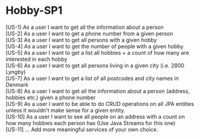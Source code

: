 # Hobby-SP1

[US-1] As a user I want to get all the information about a person  
[US-2] As a user I want to get a phone number from a given person  
[US-3] As a user I want to get all persons with a given hobby  
[US-4] As a user I want to get the number of people with a given hobby  
[US-5] As a user I want to get a list all hobbies + a count of how many are interested in each hobby  
[US-6] As a user I want to get all persons living in a given city (i.e. 2800 Lyngby)  
[US-7] As a user I want to get a list of all postcodes and city names in Denmark  
[US-8] As a user I want to get all the information about a person (address, hobbies etc.) given a phone number  
[US-9] As a user I want to be able to do CRUD operations on all JPA entities unless it wouldn't make sense for a given entity.  
[US-10] As a user I want to see all people on an address with a count on how many hobbies each person has (Use Java Streams for this one)  
[US-11] … Add more meaningful services of your own choice.  
